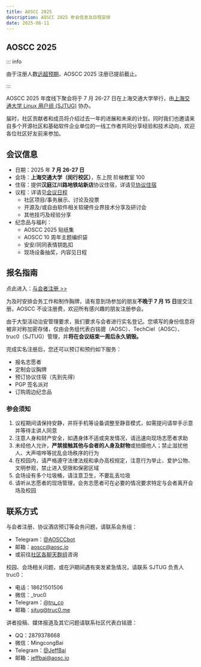```yaml
---
title: AOSCC 2025
description: AOSCC 2025 参会信息及日程安排
date: 2025-06-11
---
```


## AOSCC 2025

::: info

由于注册人数[远超预期](/news/detail/2025-06-27-aoscc-2025-registration-suspended.zh-cn.md)，AOSCC 2025 注册已提前截止。

:::

AOSCC 2025 年度线下聚会将于 7 月 26-27 日在上海交通大学举行，由[上海交通大学 Linux 用户组 (SJTUG)](https://sjtug.org/) 协办。

届时，社区贡献者和成员将介绍过去一年的进展和未来的计划，同时我们也邀请来自多个开源社区和基础软件企业单位的一线工作者共同分享经验和技术动向，欢迎各位社区好友前来参加。

## 会议信息

- 日期：2025 年 **7 月 26-27 日**
- 会场：**上海交通大学（闵行校区）**，东上院 阶梯教室 100
- 住宿：提供**汉庭江川路地铁站新店**协议住宿，详请见[协议住宿](/aoscc/2025-guide)
- 议程：详请见[会议日程](/aoscc/2025-schedule)
	- 社区项目/事务展示、讨论及投票
	- 开源及/或自由软件相关软硬件业界技术分享及研讨会
	- 其他技巧及经验分享
- 纪念品与福利：
    - AOSCC 2025 贴纸集
    - AOSCC 10 周年主题编织袋
	- 安安/同同表情钥匙扣
	- 现场设备抽奖，内容见日程


## 报名指南

点此进入：[与会者注册 >>](https://aoscc.aosc.io)

为及时安排会务工作和制作胸牌，请有意到场参加的朋友**不晚于 7 月 15 日**提交注册。AOSCC 不设注册费，欢迎所有感兴趣的朋友注册参会。

由于大型活动治安管理要求，我们要求与会者进行实名登记。您填写的身份信息将被非对称加密存储，仅由会务组代表白铭骢（AOSC）、TechCiel（AOSC）、truc0（SJTUG）管理，并**将在会议结束一周后永久销毁。**

完成实名注册后，您还可以预订和预约如下服务：

- 报名志愿者
- 定制会议胸牌
- 预订协议住宿（先到先得）
- PGP 签名派对
- 订购周边纪念品

### 参会须知

1. 议程期间请保持安静，并将手机等设备调整至静音模式，如需提问请举手示意并等待主讲人同意
2. 注意人身和财产安全，如遇身体不适或突发情况，请迅速向现场志愿者求助
3. 未经他人允许，**严禁接触其他与会者的人身及财物**或拍摄他人；禁止滋扰他人、大声喧哗等扰乱会场秩序的行为
4. 在校园内，请严格遵守法律法规和承办高校规定，注意行为举止、爱护公物、文明参观，禁止进入受限和保密区域
5. 会场设有多个垃圾桶，请注意卫生，不要乱丢垃圾
6. 请听从志愿者的现场管理，会务志愿者可在必要的情况要求特定与会者离开会场及校园

## 联系方式

与会者注册、协议酒店预订等会务问题，请联系会务组：

- Telegram：[@AOSCCbot](https://t.me/AOSCCbot)
- 邮箱：[aoscc@aosc.io](mailto:aoscc@aosc.io)
- 或前往[社区各聊天群组](https://aosc.io/contact)咨询

校园、会场相关问题，或在沪期间遇有突发紧急情况，请联系 SJTUG 负责人 truc0：

- 电话：18621501506
- 微信：\_truc0
- Telegram：[@tru_co](https://t.me/tru_co)
- 邮箱：[sjtug@truc0.me](mailto:sjtug@truc0.me)

讲者投稿、媒体报道及其它问题请联系社区代表白铭骢：

- QQ：2879378668
- 微信：MingcongBai
- Telegram：[@JeffBai](https://t.me/tru_co)
- 邮箱：[jeffbai@aosc.io](mailto:jeffbai@aosc.io)
